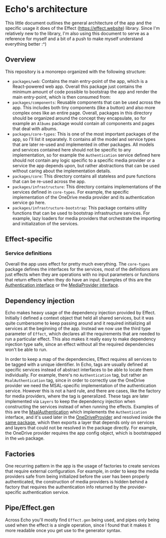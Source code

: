 # Echo's architecture

This little document outlines the general architecture of the app and the specific
usage it does of the Effect (https://effect.website) library. Since I'm relatively
new to the library, I'm also using this document to serve as a reference for myself
and a bit of a push to make myself understand everything better :^)

## Overview

This repository is a monorepo organized with the following structure:

- `packages/web`: Contains the main entry-point of the app, which is a React-powered
  web app. Overall this package just contains the minimum amount of code possible to
  bootstrap the app and render the main entry-point, which is then consumed from:
- `packages/components`: Reusable components that can be used across the app. This
  includes both tiny components (like a button) and also more complex ones like an
  entire page. Overall, packages in this directory should be organized around the
  concept they encapsulate, so for example an `Albums` package would contain all
  components and pages that deal with albums.
- `packages/core-types`: This is one of the most important packages of the app,
  so I'll list it separately. It contains all the model and service types that are
  later re-used and implemented in other packages. All models and services contained
  here should not be specific to any implementation, so for example the `Authentication`
  service defined here should not contain any logic specific to a specific media provider
  or a service the app depends upon, but rather abstractions that can be used without
  caring about the implementation details.
- `packages/core`: This directory contains all stateless and pure functions that
  can be re-used across the app.
- `packages/infrastructure`: This directory contains implementations of the services
  defined in `core-types`. For example, the specific implementation of the OneDrive
  media provider and its authentication service go here.
- `packages/infrastructure-bootstrap`: This package contains utility functions that
  can be used to bootstrap infrastructure services. For example, lazy loaders for
  media providers that orchestrate the importing and initialization of the services.

## Effect-specific

### Service definitions

Overall the app uses effect for pretty much everything. The `core-types` package
defines the interfaces for the services, most of the definitions are just effects
when they are operations with no input parameters or functions that return effects
when they do have an input. Examples of this are the [Authentication interface](./packages/core/types/src/services/authentication.ts) or the [MediaProvider interface](./packages/core/types/src/services/mediaProvider.ts).

## Dependency injection

Echo makes heavy usage of the dependency injection provided by Effect. Initially
I defined a context object that held all shared services, but it was quite cumbersome
to keep passing around and it required initializing all services at the beginning
of the app. Instead we now use the third type parameter of `Effect`, which declares
all the requirements that are needed to run a particular effect. This also makes
it really easy to make dependency injection type safe, since an effect without
all the required dependencies won't be able to run.

In order to keep a map of the dependencies, Effect requires all services to be tagged
with a unique identifier. In Echo, tags are usually defined at specific services instead
of abstract interfaces to be able to locate them individually. For example, there's
no `Authentication` tag, but rather an `MsalAuthentication` tag, since in order to
correctly use the OneDrive provider we need the MSAL-specific implementation of the
authentication service. However this is not a hard rule, and there are cases, like
the factory for media providers, where the tag is generalized. These tags are later
implemented via `Layers` to keep the dependency injection when constructing the
services instead of when running the effects. Examples of this are the [MsalAuthentication](./packages/infrastructure/onedrive-provider/src/msal-authentication.ts)
which implements the `Authentication` interface, and it's used later in the
[OneDriveProvider](./packages/infrastructure//onedrive-provider/src/onedrive-provider.ts)
and resolved inside the [same package](./packages/infrastructure/onedrive-provider/index.ts),
which then exports a layer that depends only on services and layers that could
not be resolved in the package directly. For example, the OneDrive provider requires
the app config object, which is bootstrapped in the `web` package.

## Factories

One recurring pattern in the app is the usage of factories to create services that
require external configuration. For example, in order to keep the media providers
safe from being initialized before the user has been properly authenticated,
the construction of media providers is hidden behind a factory that requires the
authentication info returned by the provider-specific authentication service.

## Pipe/Effect.gen

Across Echo you'll mostly find `Effect.gen` being used, and pipes only being used
when the effect is a single operation, since I found that it makes it more readable
once you get use to the generator syntax.

